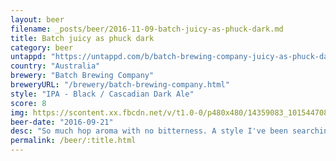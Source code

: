 ```yaml
---
layout: beer
filename: _posts/beer/2016-11-09-batch-juicy-as-phuck-dark.md
title: Batch juicy as phuck dark
category: beer
untappd: "https://untappd.com/b/batch-brewing-company-juicy-as-phuck-dark/1703739"
country: "Australia"
brewery: "Batch Brewing Company"
breweryURL: "/brewery/batch-brewing-company.html"
style: "IPA - Black / Cascadian Dark Ale"
score: 8
img: https://scontent.xx.fbcdn.net/v/t1.0-0/p480x480/14359083_10154470824703745_1117717087850964481_n.jpg?oh=98996ec91fd1215e555203048456c302&oe=592ACC9B
beer-date: "2016-09-21"
desc: "So much hop aroma with no bitterness. A style I've been searching for but it could be more balanced"
permalink: /beer/:title.html
---
```

